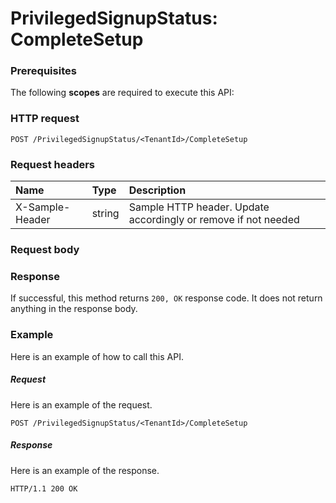 # PrivilegedSignupStatus: CompleteSetup


### Prerequisites
The following **scopes** are required to execute this API: 
### HTTP request
<!-- { "blockType": "ignored" } -->
```http
POST /PrivilegedSignupStatus/<TenantId>/CompleteSetup

```
### Request headers
| Name       | Type | Description|
|:---------------|:--------|:----------|
| X-Sample-Header  | string  | Sample HTTP header. Update accordingly or remove if not needed|

### Request body

### Response
If successful, this method returns `200, OK` response code. It does not return anything in the response body.

### Example
Here is an example of how to call this API.
##### Request
Here is an example of the request.
<!-- {
  "blockType": "request",
  "name": "privilegedsignupstatus_completesetup"
}-->
```http
POST /PrivilegedSignupStatus/<TenantId>/CompleteSetup
```

##### Response
Here is an example of the response.
<!-- {
  "blockType": "response",
  "truncated": false,
  "@odata.type": "microsoft.graph.none"
} -->
```http
HTTP/1.1 200 OK
```

<!-- uuid: f8fc2d2a-bd74-4197-9350-eaafa083914b
2015-10-19 09:07:25 UTC -->
<!-- {
  "type": "#page.annotation",
  "description": "PrivilegedSignupStatus: CompleteSetup",
  "keywords": "",
  "section": "documentation",
  "tocPath": ""
}-->